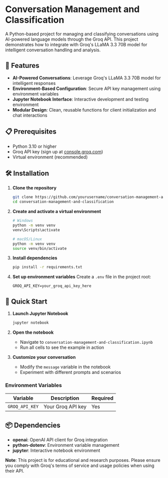 # Conversation Management and Classification

A Python-based project for managing and classifying conversations using AI-powered language models through the Groq API. This project demonstrates how to integrate with Groq's LLaMA 3.3 70B model for intelligent conversation handling and analysis.

## 🚀 Features

- **AI-Powered Conversations**: Leverage Groq's LLaMA 3.3 70B model for intelligent responses
- **Environment-Based Configuration**: Secure API key management using environment variables
- **Jupyter Notebook Interface**: Interactive development and testing environment
- **Modular Design**: Clean, reusable functions for client initialization and chat interactions

## 📋 Prerequisites

- Python 3.10 or higher
- Groq API key (sign up at [console.groq.com](https://console.groq.com))
- Virtual environment (recommended)

## 🛠️ Installation

1. **Clone the repository**

   ```bash
   git clone https://github.com/yourusername/conversation-management-and-classification.git
   cd conversation-management-and-classification
   ```

2. **Create and activate a virtual environment**

   ```bash
   # Windows
   python -m venv venv
   venv\Scripts\activate

   # macOS/Linux
   python -m venv venv
   source venv/bin/activate
   ```

3. **Install dependencies**

   ```bash
   pip install -r requirements.txt
   ```

4. **Set up environment variables**
   Create a `.env` file in the project root:
   ```env
   GROQ_API_KEY=your_groq_api_key_here
   ```

## 🚀 Quick Start

1. **Launch Jupyter Notebook**

   ```bash
   jupyter notebook
   ```

2. **Open the notebook**

   - Navigate to `conversation-management-and-classification.ipynb`
   - Run all cells to see the example in action

3. **Customize your conversation**
   - Modify the `message` variable in the notebook
   - Experiment with different prompts and scenarios

### Environment Variables

| Variable       | Description       | Required |
| -------------- | ----------------- | -------- |
| `GROQ_API_KEY` | Your Groq API key | Yes      |

## 📦 Dependencies

- **openai**: OpenAI API client for Groq integration
- **python-dotenv**: Environment variable management
- **jupyter**: Interactive notebook environment

**Note**: This project is for educational and research purposes. Please ensure you comply with Groq's terms of service and usage policies when using their API.
